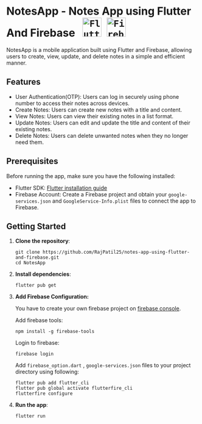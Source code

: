 # NotesApp - Notes App using Flutter And Firebase &nbsp;&nbsp;<code><img width="50" src="https://user-images.githubusercontent.com/25181517/186150365-da1eccce-6201-487c-8649-45e9e99435fd.png" alt="Flutter" title="Flutter"/></code>&nbsp;&nbsp;<code><img width="50" src="https://user-images.githubusercontent.com/25181517/189716855-2c69ca7a-5149-4647-936d-780610911353.png" alt="Firebase" title="Firebase"/></code>
NotesApp is a mobile application built using Flutter and Firebase, allowing users to create, view, update, and delete notes in a simple and efficient manner.

## Features

- User Authentication(OTP): Users can log in securely using phone number to access their notes across devices.
- Create Notes: Users can create new notes with a title and content.
- View Notes: Users can view their existing notes in a list format.
- Update Notes: Users can edit and update the title and content of their existing notes.
- Delete Notes: Users can delete unwanted notes when they no longer need them.

<!-- ## Screenshots

*(You can add some screenshots of the app in action here)* -->

## Prerequisites

Before running the app, make sure you have the following installed:

- Flutter SDK: [Flutter installation guide](https://flutter.dev/docs/get-started/install)
- Firebase Account: Create a Firebase project and obtain your `google-services.json` and `GoogleService-Info.plist` files to connect the app to Firebase.

## Getting Started

1. **Clone the repository**:

   ```shell
   git clone https://github.com/RajPatil25/notes-app-using-flutter-and-firebase.git
   cd NotesApp
   ```

2. **Install dependencies**:
   
   ```shell
   flutter pub get
   ```

3. **Add Firebase Configuration:**

    You have to create your own firebase project on [firebase console](https://console.firebase.google.com/).
    
    Add firebase tools:
    ```shell
    npm install -g firebase-tools
    ```
    Login to firebase:
    ```shell
    firebase login
    ```
    Add `firebase_option.dart` , `google-services.json` files to your project directory using following:
    ```shell
    flutter pub add flutter_cli
    flutter pub global activate flutterfire_cli
    flutterfire configure
    ```

4. **Run the app**:
   
   ```shell
   flutter run
   ```
